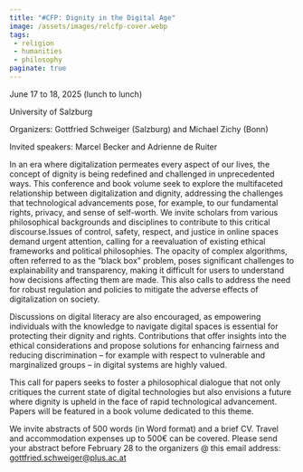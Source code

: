 ```yaml
---
title: "#CFP: Dignity in the Digital Age"
image: /assets/images/relcfp-cover.webp
tags:
 - religion
 - humanities
 - philosophy
paginate: true 
---
```

June 17 to 18, 2025 (lunch to lunch)

University of Salzburg

Organizers: Gottfried Schweiger (Salzburg) and Michael Zichy (Bonn)

Invited speakers:  Marcel Becker and  Adrienne de Ruiter

In an era where digitalization permeates every aspect of our lives, the concept of dignity is being redefined and challenged in unprecedented ways. This conference and book volume seek to explore the multifaceted relationship between digitalization and dignity, addressing the challenges that technological advancements pose, for example, to our fundamental rights, privacy, and sense of self-worth. We invite scholars from various philosophical backgrounds and disciplines to contribute to this critical discourse.Issues of control, safety, respect, and justice in online spaces demand urgent attention, calling for a reevaluation of existing ethical frameworks and political philosophies. The opacity of complex algorithms, often referred to as the “black box” problem, poses significant challenges to explainability and transparency, making it difficult for users to understand how decisions affecting them are made. This also calls to address the need for robust regulation and policies to mitigate the adverse effects of digitalization on society.

Discussions on digital literacy are also encouraged, as empowering individuals with the knowledge to navigate digital spaces is essential for protecting their dignity and rights. Contributions that offer insights into the ethical considerations and propose solutions for enhancing fairness and reducing discrimination – for example with respect to vulnerable and marginalized groups – in digital systems are highly valued.

This call for papers seeks to foster a philosophical dialogue that not only critiques the current state of digital technologies but also envisions a future where dignity is upheld in the face of rapid technological advancement. Papers will be featured in a book volume dedicated to this theme.

We invite abstracts of 500 words (in Word format) and a brief CV. Travel and accommodation expenses up to 500€ can be covered. Please send your abstract before February 28 to the organizers @ this email address: <gottfried.schweiger@plus.ac.at>

